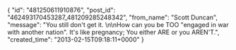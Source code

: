  {
   "id": "481250611910876",
   "post_id": "462493170453287_481209285248342",
   "from_name": "Scott Duncan",
   "message": "You still don't get it. \n\nHow can you be TOO \"engaged in war with another nation\". It's like pregnancy; You either ARE or you AREN'T.",
   "created_time": "2013-02-15T09:18:11+0000"
 }
